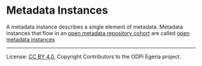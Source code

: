 <!-- SPDX-License-Identifier: CC-BY-4.0 -->
<!-- Copyright Contributors to the ODPi Egeria project. -->

# Metadata Instances

A metadata instance describes a single element of metadata.  Metadata instances that flow in an
[open metadata repository cohort](open-metadata-repository-cohort.md) are called
[open metadata instances](open-metadata-instances.md)

----
License: [CC BY 4.0](https://creativecommons.org/licenses/by/4.0/),
Copyright Contributors to the ODPi Egeria project.